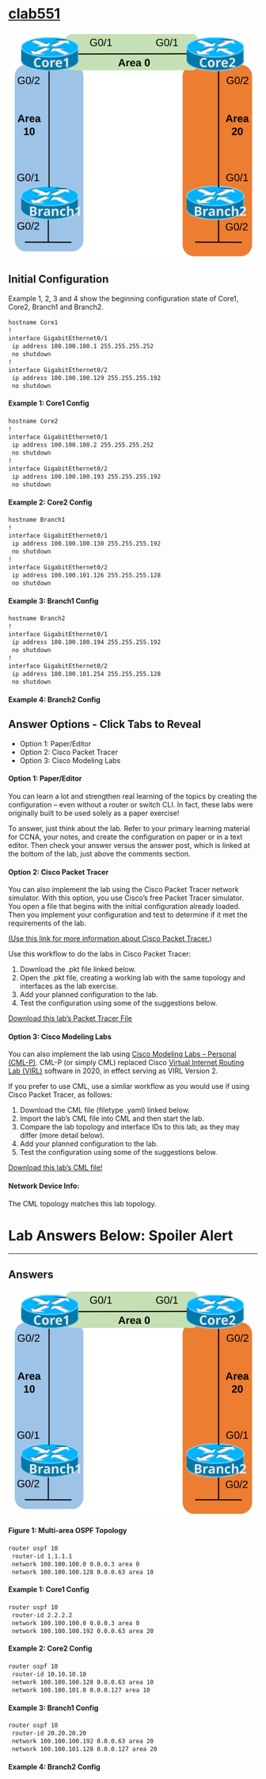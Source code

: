 # [clab551](https://www.certskills.com/clab551/)

![](../images/clab551_img1.svg)

## Initial Configuration

Example 1, 2, 3 and 4 show the beginning configuration state of Core1, Core2, Branch1 and Branch2.

    hostname Core1
    !
    interface GigabitEthernet0/1
     ip address 100.100.100.1 255.255.255.252
     no shutdown
    !
    interface GigabitEthernet0/2
     ip address 100.100.100.129 255.255.255.192
     no shutdown

#### Example 1: Core1 Config

    hostname Core2
    !
    interface GigabitEthernet0/1
     ip address 100.100.100.2 255.255.255.252
     no shutdown
    !
    interface GigabitEthernet0/2
     ip address 100.100.100.193 255.255.255.192
     no shutdown

#### Example 2: Core2 Config

    hostname Branch1
    !
    interface GigabitEthernet0/1
     ip address 100.100.100.130 255.255.255.192
     no shutdown
    !
    interface GigabitEthernet0/2
     ip address 100.100.101.126 255.255.255.128
     no shutdown

#### Example 3: Branch1 Config

    hostname Branch2
    !
    interface GigabitEthernet0/1
     ip address 100.100.100.194 255.255.255.192
     no shutdown
    !
    interface GigabitEthernet0/2
     ip address 100.100.101.254 255.255.255.128
     no shutdown

#### Example 4: Branch2 Config

## Answer Options - Click Tabs to Reveal

- Option 1: Paper/Editor
- Option 2: Cisco Packet Tracer
- Option 3: Cisco Modeling Labs

#### Option 1: Paper/Editor

You can learn a lot and strengthen real learning of the topics by creating the configuration – even without a router or switch CLI. In fact, these labs were originally built to be used solely as a paper exercise!

To answer, just think about the lab. Refer to your primary learning material for CCNA, your notes, and create the configuration on paper or in a text editor. Then check your answer versus the answer post, which is linked at the bottom of the lab, just above the comments section.

#### Option 2: Cisco Packet Tracer

You can also implement the lab using the Cisco Packet Tracer network simulator. With this option, you use Cisco’s free Packet Tracer simulator. You open a file that begins with the initial configuration already loaded. Then you implement your configuration and test to determine if it met the requirements of the lab.

[(Use this link for more information about Cisco Packet Tracer.](https://www.certskills.com/packettracer))

Use this workflow to do the labs in Cisco Packet Tracer:

1. Download the .pkt file linked below.
2. Open the .pkt file, creating a working lab with the same topology and interfaces as the lab exercise.
3. Add your planned configuration to the lab.
4. Test the configuration using some of the suggestions below.

[Download this lab’s Packet Tracer File](https://files.certskills.com/virl/clab551.pkt)

#### Option 3: Cisco Modeling Labs

You can also implement the lab using [Cisco Modeling Labs – Personal (CML-P)](https://developer.cisco.com/modeling-labs/). CML-P (or simply CML) replaced Cisco [Virtual Internet Routing Lab (VIRL)](https://virl.cisco.com/) software in 2020, in effect serving as VIRL Version 2.

If you prefer to use CML, use a similar workflow as you would use if using Cisco Packet Tracer, as follows:

1. Download the CML file (filetype .yaml) linked below.
2. Import the lab’s CML file into CML and then start the lab.
3. Compare the lab topology and interface IDs to this lab, as they may differ (more detail below).
4. Add your planned configuration to the lab.
5. Test the configuration using some of the suggestions below.

[Download this lab’s CML file!](https://files.certskills.com/virl/clab551.yaml)

#### Network Device Info:

The CML topology matches this lab topology.

# Lab Answers Below: Spoiler Alert

---

## Answers

![](../images/clab551_img1.svg)

#### Figure 1: Multi-area OSPF Topology

    router ospf 10
     router-id 1.1.1.1
     network 100.100.100.0 0.0.0.3 area 0
     network 100.100.100.128 0.0.0.63 area 10

#### Example 1: Core1 Config

    router ospf 10
     router-id 2.2.2.2
     network 100.100.100.0 0.0.0.3 area 0
     network 100.100.100.192 0.0.0.63 area 20

#### Example 2: Core2 Config

    router ospf 10
     router-id 10.10.10.10
     network 100.100.100.128 0.0.0.63 area 10
     network 100.100.101.0 0.0.0.127 area 10

#### Example 3: Branch1 Config

    router ospf 10
     router-id 20.20.20.20
     network 100.100.100.192 0.0.0.63 area 20
     network 100.100.101.128 0.0.0.127 area 20

#### Example 4: Branch2 Config